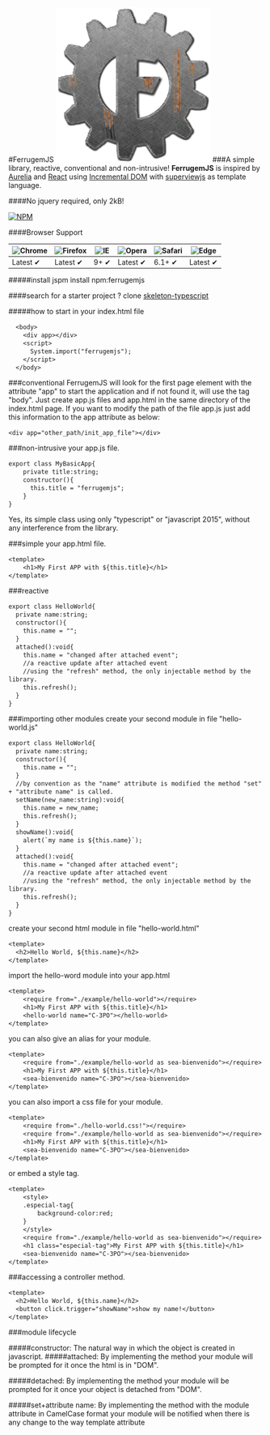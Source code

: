 #FerrugemJS
![Ferrugem Logo](/assets/img/ferrugemjs.png) 
###A simple library, reactive, conventional and non-intrusive!
**FerrugemJS** is inspired by [Aurelia](http://aurelia.io/) and [React](https://facebook.github.io/react/) using [Incremental DOM](http://google.github.io/incremental-dom/) with [superviewjs](https://github.com/davidjamesstone/superviews.js) as template language.

####No jquery required, only 2kB!

[![NPM](https://nodei.co/npm/ferrugemjs.png?downloads=true&downloadRank=true&stars=true)](https://nodei.co/npm/ferrugemjs/)

####Browser Support

![Chrome](https://raw.github.com/alrra/browser-logos/master/src/chrome/chrome_48x48.png) | ![Firefox](https://raw.github.com/alrra/browser-logos/master/src/firefox/firefox_48x48.png) | ![IE](https://raw.githubusercontent.com/alrra/browser-logos/master/src/archive/internet-explorer_9-11/internet-explorer_9-11_48x48.png) | ![Opera](https://raw.github.com/alrra/browser-logos/master/src/opera/opera_48x48.png) | ![Safari](https://raw.github.com/alrra/browser-logos/master/src/safari/safari_48x48.png) | ![Edge](https://raw.githubusercontent.com/alrra/browser-logos/master/src/edge/edge_48x48.png)
--- | --- | --- | --- | --- | --- |
Latest ✔ | Latest ✔ | 9+ ✔ | Latest ✔ | 6.1+ ✔ | Latest ✔ |

#####install
jspm install npm:ferrugemjs

####search for a starter project ?
clone
[skeleton-typescript](https://github.com/ferrugemjs/skeleton-typescript)

#####how to start
in your index.html file

```
  <body>    
    <div app></div>
    <script>
      System.import("ferrugemjs");
    </script>
  </body>
```

###conventional
FerrugemJS will look for the first page element with the attribute "app" to start the application and if not found it, will use the tag "body".
Just create app.js files and app.html in the same directory of the index.html page.
If you want to modify the path of the file app.js just add this information to the app attribute as below:
```
<div app="other_path/init_app_file"></div>
```

###non-intrusive
your app.js file.
```
export class MyBasicApp{
    private title:string;
    constructor(){
      this.title = "ferrugemjs";
    }
}
```
Yes, its simple class using only "typescript" or "javascript 2015", without any interference from the library.

###simple
your app.html file.
```
<template>
    <h1>My First APP with ${this.title}</h1>
</template>
```

###reactive
```
export class HelloWorld{
  private name:string;	
  constructor(){
    this.name = "";
  }
  attached():void{
	this.name = "changed after attached event";
	//a reactive update after attached event
	//using the "refresh" method, the only injectable method by the library.
	this.refresh();
  }
}
```

###importing other modules
create your second module in file "hello-world.js"

```
export class HelloWorld{
  private name:string;	
  constructor(){
    this.name = "";
  }
  //by convention as the "name" attribute is modified the method "set" + "attribute name" is called.
  setName(new_name:string):void{
    this.name = new_name;
    this.refresh();
  }
  showName():void{
    alert(`my name is ${this.name}`);
  }
  attached():void{
	this.name = "changed after attached event";
	//a reactive update after attached event
	//using the "refresh" method, the only injectable method by the library.
	this.refresh();
  }
}
```

create your second html module in file "hello-world.html"

```
<template>
  <h2>Hello World, ${this.name}</h2>
</template>
```

import the hello-word module into your app.html

```
<template>
    <require from="./example/hello-world"></require>
    <h1>My First APP with ${this.title}</h1>
    <hello-world name="C-3PO"></hello-world>   
</template>
```
you can also give an alias for your module. 

```
<template>
    <require from="./example/hello-world as sea-bienvenido"></require>
    <h1>My First APP with ${this.title}</h1>
    <sea-bienvenido name="C-3PO"></sea-bienvenido>   
</template>

```


you can also import a css file for your module. 

```
<template>
    <require from="./hello-world.css!"></require>
    <require from="./example/hello-world as sea-bienvenido"></require>
    <h1>My First APP with ${this.title}</h1>
    <sea-bienvenido name="C-3PO"></sea-bienvenido>   
</template>

```
or embed a style tag. 

```
<template>
    <style>
    .especial-tag{
    	background-color:red;
    }
    </style>
    <require from="./example/hello-world as sea-bienvenido"></require>
    <h1 class="especial-tag">My First APP with ${this.title}</h1>
    <sea-bienvenido name="C-3PO"></sea-bienvenido>   
</template>

```

###accessing a controller method.

```
<template>
  <h2>Hello World, ${this.name}</h2>
  <button click.trigger="showName">show my name!</button>
</template>
```

###module lifecycle

#####constructor:
The natural way in which the object is created in javascript.
#####attached:
By implementing the method your module will be prompted for it once the html is in "DOM".

#####detached:
By implementing the method your module will be prompted for it once your object is detached from "DOM".

#####set+attribute name:
By implementing the method with the module attribute in CamelCase format your module will be notified when there is any change to the way template attribute
